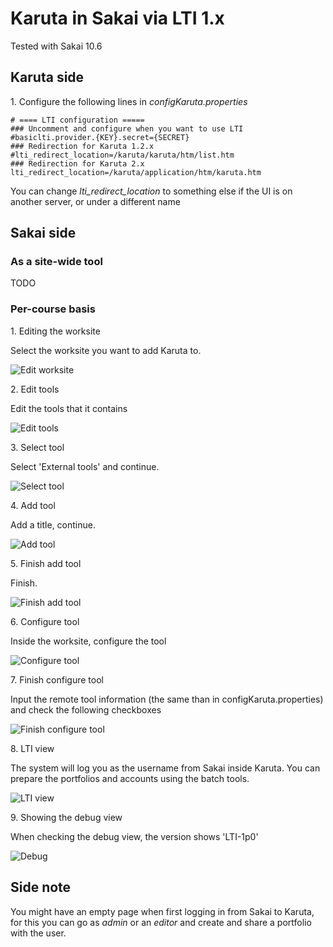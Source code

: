 Karuta in Sakai via LTI 1.x
=

Tested with Sakai 10.6

## Karuta side

1\. Configure the following lines in *configKaruta.properties*

    # ==== LTI configuration =====
    ### Uncomment and configure when you want to use LTI
    #basiclti.provider.{KEY}.secret={SECRET}
    ### Redirection for Karuta 1.2.x
    #lti_redirect_location=/karuta/karuta/htm/list.htm
    ### Redirection for Karuta 2.x
    lti_redirect_location=/karuta/application/htm/karuta.htm

You can change *lti\_redirect\_location* to something else if the UI is on another server, or under a different name

## Sakai side

### As a site-wide tool
TODO

### Per-course basis

1\. Editing the worksite

Select the worksite you want to add Karuta to.

![Edit worksite](./lti_screenshot/01-edit_worksite_b.png)

2\. Edit tools

Edit the tools that it contains

![Edit tools](./lti_screenshot/02-edit_tools_b.png)

3\. Select tool

Select 'External tools' and continue.

![Select tool](./lti_screenshot/03-select_tool_b.png)

4\. Add tool

Add a title, continue.

![Add tool](./lti_screenshot/04-add_tool_b.png)

5\. Finish add tool

Finish.

![Finish add tool](./lti_screenshot/05-finish_add_tool_c.png)

6\. Configure tool

Inside the worksite, configure the tool

![Configure tool](./lti_screenshot/06-configure_tool_b.png)

7\. Finish configure tool

Input the remote tool information (the same than in configKaruta.properties) and check the following checkboxes

![Finish configure tool](./lti_screenshot/07-finish_configure_tool_b.png)

8\. LTI view

The system will log you as the username from Sakai inside Karuta. You can prepare the portfolios and accounts using the batch tools.

![LTI view](./lti_screenshot/08-lti_view_b.png)

9\. Showing the debug view

When checking the debug view, the version shows 'LTI-1p0' 

![Debug](./lti_screenshot/09-debug_c.png)

## Side note
You might have an empty page when first logging in from Sakai to Karuta, for this you can go as *admin* or an *editor* and create and share a portfolio with the user.